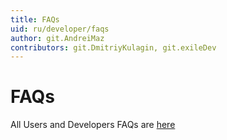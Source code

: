 ```yaml
---
title: FAQs
uid: ru/developer/faqs
author: git.AndreiMaz
contributors: git.DmitriyKulagin, git.exileDev
---
```


# FAQs

All Users and Developers FAQs are [here](xref:ru/user-guide/installing/faq)
